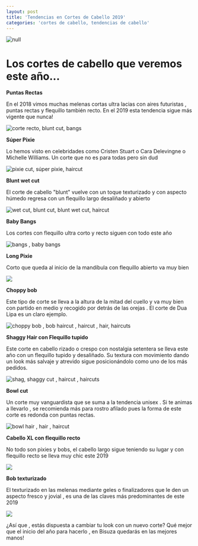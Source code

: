 ```yaml
---
layout: post
title: 'Tendencias en Cortes de Cabello 2019'
categories: 'cortes de cabello, tendencias de cabello'
---
```

![null](/img/uploads/new-york-str-c-rs17-14362.jpg)

# Los cortes de cabello que veremos este año...

**Puntas Rectas**

En el 2018 vimos muchas melenas cortas ultra lacias con aires futuristas , puntas rectas y flequillo también recto. En el 2019 esta tendencia sigue más vigente que nunca!

![corte recto, blunt cut, bangs](/img/uploads/pelorojo.jpg)

**Súper Pixie**

Lo hemos visto en celebridades como Cristen Stuart o Cara Delevingne o Michelle Williams. Un corte que no es para todas pero sin dud

![pixie cut, súper pixie, haircut](/img/uploads/cortes_de_pelo_para_2019_2981_490x736.jpg)

**Blunt wet cut**

El corte de cabello "blunt" vuelve con un toque texturizado y con aspecto húmedo regresa con un flequillo largo desaliñado y abierto

![wet cut, blunt cut, blunt wet cut, haircut](/img/uploads/bluntwet.jpg)

**Baby Bangs**

Los cortes con flequillo ultra corto y recto siguen con todo este año

![bangs , baby bangs ](/img/uploads/2abcbd7da433e4f12c369c8ea2ba91c2.jpg)

**Long Pixie**

Corto que queda al inicio de la mandíbula con flequillo abierto va muy bien

![](/img/uploads/longpixie.jpg)

**Choppy bob**

Este tipo de corte se lleva a la altura de la mitad del cuello y va muy bien con partido en medio y recogido por detrás de las orejas . El corte de Dua Lipa es un claro ejemplo.

![choppy bob , bob haircut , haircut , hair, haircuts](/img/uploads/0686be129b112b93b5afe3207147a2ff.jpg)

**Shaggy Hair con Flequillo tupido**

Este corte en cabello rizado o crespo con nostalgia setentera se lleva este año con un flequillo tupido y desaliñado. Su textura con movimiento dando un look más salvaje y atrevido sigue posicionándolo como uno de los más pedidos.

![shag, shaggy cut , haircut , haircuts](/img/uploads/5b7baf348d828d55eae3e49748a62655.jpg)

**Bowl cut**

Un corte muy vanguardista que se suma a la tendencia unisex  . Si te animas a llevarlo , se recomienda más para rostro afilado pues la forma de este corte es redonda con puntas rectas.

![bowl hair , hair , haircut ](/img/uploads/956635aabee8967bd05119c0f9cc4b06.jpg)

**Cabello XL con flequillo recto**

No todo son pixies y bobs, el cabello largo sigue teniendo su lugar y con flequillo recto se lleva muy chic este 2019

![](/img/uploads/b316356266691070caaf56ff0e442b01.jpg)

**Bob texturizado**

El texturizado en las melenas mediante geles o finalizadores que le den un aspecto fresco y jovial , es una de las claves más predominantes de este 2019

![](/img/uploads/wetbob.jpg)

¿Así que , estás dispuesta a cambiar tu look con un nuevo corte? Qué mejor que el inicio del año para hacerlo , en Bisuza quedarás en las mejores manos!
